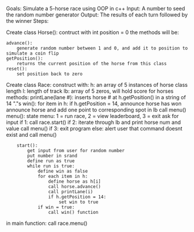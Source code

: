 Goals: Simulate a 5-horse race using OOP in c++ 
Input: A number to seed the random number generator
Output: The results of each turn followed by the winner
Steps:

Create class Horse():
	contruct with int position = 0
	the methods will be:

	advance():
		generate random number between 1 and 0, and add it to position to simulate a coin flip
	getPosition():
		returns the current position of the horse from this class
	reset():
		set position back to zero

Create class Race:
	construct with:
		h: an array of 5 instances of horse class 
		length l: length of track
		lb: array of 5 zeros, will hold score for horses
	methods:
		printLane(lane #):
			inserts horse # at h.getPosition() in a string of 14 "."s
		win():
			for item in h:
				if h.getPosition = 14, announce horse has won
				announce horse and add one point to corresponding spot in lb
				call menu()
		menu():
			state menu: 1 = run race, 2 = view leaderboard, 3 = exit
			ask for input
			if 1:
				call race.start()
			if 2:
				iterate through lb and print horse num and value
				call menu()
			if 3:
				exit program
			else:
				alert user that command doesnt exist and call menu()
			
		start():
			get input from user for random number
			put number in srand
			define run as true
			while run is true:
				define win as false
				for each item in h:
					define horse as h[i]
					call horse.advance()
					call printLane(i)
					if h.getPosition = 14:
						set win to true
				if win = true:
					call win() function
in main function:
	call race.menu()

